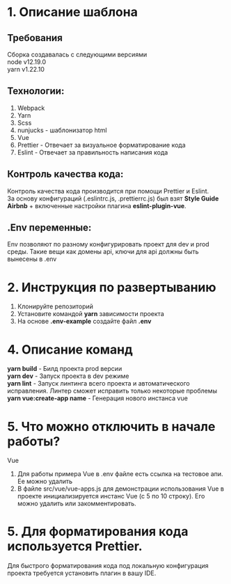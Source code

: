 # 1. Описание шаблона
## Требования
Сборка создавалась с следующими версиями  
node v12.19.0  
yarn v1.22.10

## Технологии:
1. Webpack  
2. Yarn
3. Scss
4. nunjucks - шаблонизатор html
5. Vue
6. Prettier - Отвечает за визуальное форматирование кода
7. Eslint - Отвечает за правильность написания кода

## Контроль качества кода:
Контроль качества кода производится при помощи Prettier и Eslint.  
За основу конфигураций (.eslintrc.js, .prettierrc.js) был взят **Style Guide Airbnb** + включенные настройки плагина **eslint-plugin-vue**.

## .Env переменные:
Env позволяют по разному конфигурировать проект для dev и prod среды. Такие вещи как домены api, ключи для api должны быть вынесены в .env

# 2. Инструкция по развертыванию
1. Клонируйте репозиторий  
2. Установите командой **yarn** зависимости проекта  
3. На основе **.env-example** создайте файл **.env**

# 4. Описание команд
**yarn build** - Билд проекта prod версии  
**yarn dev** - Запуск проекта в dev режиме  
**yarn lint** - Запуск линтинга всего проекта и автоматического исправления. Линтер сможет исправить только некоторые проблемы
**yarn vue:create-app name** - Генерация нового инстанса vue

# 5. Что можно отключить в начале работы?
Vue
 1. Для работы примера Vue в .env файле есть ссылка на тестовое апи. Ее можно удалить
 2. В файле src/vue/vue-apps.js для демонстрации использования Vue в проекте инициализируется инстанс Vue (c 5 по 10 строку). Его можно удалить или закомментировать.

# 5. Для форматирования кода используется Prettier.
Для быстрого форматирования кода под локальную конфигурация проекта требуется установить плагин в вашу IDE.